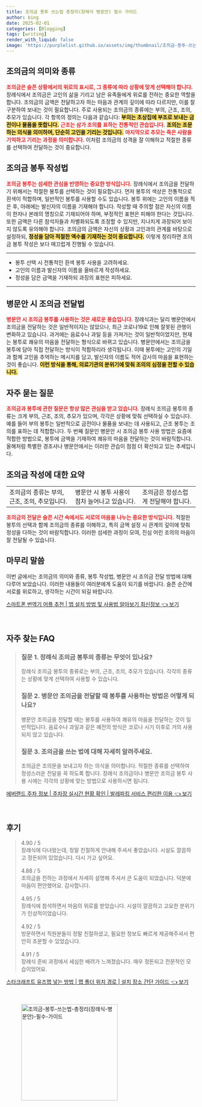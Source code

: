 ```yaml
---
title: 조의금 봉투 쓰는법 총정리(장례식 병문안) 필수 가이드
author: bing
date: 2025-02-01
categories: [Blogging]
tags: [writing]
render_with_liquid: false
image: 'https://purplelist.github.io/assets/img/thumbnail/조의금-봉투-쓰는법-총정리(장례식-병문안)-필수-가이드.webp'
---
```



<h2 id='조의금의 의미와 종류'>조의금의 의미와 종류</h2>

<p><b><span style="color: #ee2323;">조의금은 슬픈 상황에서의 위로의 표시로, 그 종류에 따라 상황에 맞게 선택해야 합니다.</span></b> 장례식에서 조의금은 고인의 삶을 기리고 남은 유족들에게 위로를 전하는 중요한 역할을 합니다. 조의금의 금액은 전달하고자 하는 마음과 관계의 깊이에 따라 다르지만, 이를 잘 구분하여 보내는 것이 필요합니다. 주로 사용되는 조의금의 종류에는 부의, 근조, 조의, 추모가 있습니다. 각 항목의 정의는 다음과 같습니다: <b><span style="background-color: #ffe066;">부의는 초상집에 부조로 보내는 금전이나 물품을 뜻합니다.</span></b> <b><span style="color: #ee2323;">근조는 삼가 조의를 표하는 전통적인 관습입니다.</span></b> <b><span style="background-color: #ffe066;">조의는 조문하는 의식을 의미하며, 단순히 고인을 기리는 것입니다.</span></b> <b><span style="color: #ee2323;">마지막으로 추모는 죽은 사람을 기억하고 기리는 과정을 의미합니다.</span></b> 이처럼 조의금의 성격을 잘 이해하고 적절한 종류를 선택하여 전달하는 것이 중요합니다.</p>

<h2 id='조의금 봉투 작성법'>조의금 봉투 작성법</h2>

<p><b><span style="color: #ee2323;">조의금 봉투는 섬세한 관심을 반영하는 중요한 방식입니다.</span></b> 장례식에서 조의금을 전달하기 위해서는 적절한 봉투를 선택하는 것이 필요합니다. 먼저 봉투의 색상은 전통적으로 흰색이 적합하며, 일반적인 봉투를 사용할 수도 있습니다. 봉투 위에는 고인의 이름을 적은 후, 아래에는 발신자의 이름을 기재해야 합니다. 작성할 때 주의할 점은 자신의 이름이 한자나 본래의 명칭으로 기재되어야 하며, 부정적인 표현은 피해야 한다는 것입니다. 또한 금액은 다른 참석자들과 차별화되도록 조정할 수 있지만, 지나치게 과장되어 보이지 않도록 유의해야 합니다. 조의금의 금액은 자신의 상황과 고인과의 관계를 바탕으로 설정하되, <b><span style="background-color: #ffe066;">정성을 담아 적절한 액수를 기재하는 것이 중요합니다.</span></b> 이렇게 정리하면 조의금 봉투 작성은 보다 매끄럽게 진행될 수 있습니다.</p>

<hr />

<ul>
    <li>봉투 선택 시 전통적인 흰색 봉투 사용을 고려하세요.</li>
    <li>고인의 이름과 발신자의 이름을 올바르게 작성하세요.</li>
    <li>정성을 담은 금액을 기재하되 과징의 표현은 피하세요.</li>
</ul>

<hr />

<h2 id='병문안 시 조의금 전달법'>병문안 시 조의금 전달법</h2>

<p><b><span style="color: #ee2323;">병문안 시 조의금 봉투를 사용하는 것은 새로운 풍습입니다.</span></b> 장례식과는 달리 병문안에서 조의금을 전달하는 것은 일반적이지는 않았으나, 최근 코로나19로 인해 잘못된 관행이 변화하고 있습니다. 과거에는 음료수나 과일 등을 가져가는 것이 일반적이었지만, 현재는 봉투로 쾌유의 마음을 전달하는 형식으로 바뀌고 있습니다. 병문안에서는 조의금을 봉투에 담아 직접 전달하는 방식이 적합하리라 생각됩니다. 이때 봉투에는 고인의 기일과 함께 고인을 추억하는 메시지를 담고, 발신자의 이름도 적어 감사의 마음을 표현하는 것이 좋습니다. <b><span style="background-color: #ffe066;">이런 방식을 통해, 의료기관의 분위기에 맞춰 조의의 심정을 전할 수 있습니다.</span></b></p>

<h2 id='자주 묻는 질문'>자주 묻는 질문</h2>

<p><b><span style="color: #ee2323;">조의금과 봉투에 관한 질문은 항상 많은 관심을 받고 있습니다.</span></b> 장례식 조의금 봉투의 종류는 크게 부의, 근조, 조의, 추모가 있으며, 각각은 상황에 맞춰 선택하실 수 있습니다. 예를 들어 부의 봉투는 일반적으로 금전이나 물품을 보내는 데 사용되고, 근조 봉투는 조의를 표하는 데 적합합니다. 두 번째 질문인 병문안 시 조의금 봉투 사용 방법은 요즘에 적합한 방법으로, 봉투에 금액을 기재하여 쾌유의 마음을 전달하는 것이 바람직합니다. 올해처럼 특별한 경조사나 병문안에서는 이러한 관습이 점점 더 확산되고 있는 추세입니다.</p>

<h2 id='조의금 작성에 대한 요약'>조의금 작성에 대한 요약</h2>

<table>
    <tr>
        <td>조의금의 종류는 부의, 근조, 조의, 추모입니다.</td>
        <td>병문안 시 봉투 사용이 점차 늘어나고 있습니다.</td>
        <td>조의금은 정성스럽게 전달해야 합니다.</td>
    </tr>
</table>

<p><b><span style="color: #ee2323;">조의금의 전달은 슬픈 시간 속에서도 서로의 마음을 나누는 중요한 방식입니다.</span></b> 적절한 봉투의 선택과 함께 조의금의 종류를 이해하고, 특히 금액 설정 시 관계의 깊이에 맞춰 정성을 다하는 것이 바람직합니다. 이러한 섬세한 과정이 모여, 진심 어린 조의의 마음이 잘 전달될 수 있습니다.</p>

<h2 id='마무리 말씀'>마무리 말씀</h2>

<p>이번 글에서는 조의금의 의미와 종류, 봉투 작성법, 병문안 시 조의금 전달 방법에 대해 다루어 보았습니다. 이러한 내용들이 여러분에게 도움이 되기를 바랍니다. 슬픈 순간에 서로를 위로하고, 생각하는 시간이 되길 바랍니다.</p>


<p><a class="click-button" title="스마트폰 번역기 어플 추천 | 앱 설치 방법 및 사용법 알아보기 최신정보" href="https://purplelist.github.io/posts/%EC%8A%A4%EB%A7%88%ED%8A%B8%ED%8F%B0-%EB%B2%88%EC%97%AD%EA%B8%B0-%EC%96%B4%ED%94%8C-%EC%B6%94%EC%B2%9C-%EC%95%B1-%EC%84%A4%EC%B9%98-%EB%B0%A9%EB%B2%95-%EB%B0%8F-%EC%82%AC%EC%9A%A9%EB%B2%95-%EC%95%8C%EC%95%84%EB%B3%B4%EA%B8%B0-%EC%B5%9C%EC%8B%A0%EC%A0%95%EB%B3%B4/" rel="dofollow">스마트폰 번역기 어플 추천 | 앱 설치 방법 및 사용법 알아보기 최신정보 👈 보기</a></p><br>
<h2 id='자주_찾는_FAQ'>자주 찾는 FAQ</h2>
<div itemscope="" itemtype="https://schema.org/FAQPage"> 
<blockquote> 
<div itemscope="" itemprop="mainEntity" itemtype="https://schema.org/Question"> 
<h3 itemprop="name">질문 1. 장례식 조의금 봉투의 종류는 무엇이 있나요?</h3> 
<div itemscope="" itemprop="acceptedAnswer" itemtype="https://schema.org/Answer"> 
<span itemprop="text"> 
<p>장례식 조의금 봉투의 종류로는 부의, 근조, 조의, 추모가 있습니다. 각각의 종류는 상황에 맞게 선택하여 사용할 수 있습니다.</p> 
</span> 
</div> 
</div> 
<div itemscope="" itemprop="mainEntity" itemtype="https://schema.org/Question"> 
<h3 itemprop="name">질문 2. 병문안 조의금을 전달할 때 봉투를 사용하는 방법은 어떻게 되나요?</h3> 
<div itemscope="" itemprop="acceptedAnswer" itemtype="https://schema.org/Answer"> 
<span itemprop="text"> 
<p>병문안 조의금을 전달할 때는 봉투를 사용하여 쾌유의 마음을 전달하는 것이 일반적입니다. 음료수나 과일과 같은 예전의 방식은 코로나 시기 이후로 거의 사용되지 않고 있습니다.</p> 
</span> 
</div> 
</div> 
<div itemscope="" itemprop="mainEntity" itemtype="https://schema.org/Question"> 
<h3 itemprop="name">질문 3. 조의금을 쓰는 법에 대해 자세히 알려주세요.</h3> 
<div itemscope="" itemprop="acceptedAnswer" itemtype="https://schema.org/Answer"> 
<span itemprop="text"> 
<p>조의금은 조의문을 보내고자 하는 의식을 의미합니다. 적절한 종류를 선택하여 정성스러운 전달을 꼭 하도록 합니다. 장례식 조의금이나 병문안 조의금 봉투 사용 시에는 각각의 상황에 맞는 방법으로 사용하시면 됩니다.</p> 
</span> 
</div> 
</div> 
</blockquote> 
</div>
<p><a class="click-button" title="에버랜드 주차 정보 | 주차장 실시간 현황 확인 | 발레파킹 서비스 편리한 이용" href="https://purplelist.github.io/posts/%EC%97%90%EB%B2%84%EB%9E%9C%EB%93%9C-%EC%A3%BC%EC%B0%A8-%EC%A0%95%EB%B3%B4-%EC%A3%BC%EC%B0%A8%EC%9E%A5-%EC%8B%A4%EC%8B%9C%EA%B0%84-%ED%98%84%ED%99%A9-%ED%99%95%EC%9D%B8-%EB%B0%9C%EB%A0%88%ED%8C%8C%ED%82%B9-%EC%84%9C%EB%B9%84%EC%8A%A4-%ED%8E%B8%EB%A6%AC%ED%95%9C-%EC%9D%B4%EC%9A%A9/" rel="dofollow">에버랜드 주차 정보 | 주차장 실시간 현황 확인 | 발레파킹 서비스 편리한 이용 👈 보기</a></p><br>
<h2 id='후기'>후기</h2>
<div itemscope itemtype="https://schema.org/Product">
  <blockquote>
  <div itemprop="review" itemscope itemtype="https://schema.org/Review">
      <div itemprop="reviewRating" itemscope itemtype="https://schema.org/Rating"> <span itemprop="ratingValue">4.90</span> / <span itemprop="bestRating">5</span> </div>
      <span itemprop="reviewBody">장례식에 다녀왔는데, 정말 친절하게 안내해 주셔서 좋았습니다. 시설도 깔끔하고 정돈되어 있었습니다. 다시 가고 싶어요.</span>
  </div>
  <br>
  <div itemprop="review" itemscope itemtype="https://schema.org/Review">
      <div itemprop="reviewRating" itemscope itemtype="https://schema.org/Rating"> <span itemprop="ratingValue">4.88</span> / <span itemprop="bestRating">5</span> </div>
      <span itemprop="reviewBody">조의금을 전하는 과정에서 자세히 설명해 주셔서 큰 도움이 되었습니다. 덕분에 마음이 편안했어요. 감사합니다.</span>
  </div>
  <br>
  <div itemprop="review" itemscope itemtype="https://schema.org/Review">
      <div itemprop="reviewRating" itemscope itemtype="https://schema.org/Rating"> <span itemprop="ratingValue">4.95</span> / <span itemprop="bestRating">5</span> </div>
      <span itemprop="reviewBody">장례식에 참석하면서 마음의 위로를 받았습니다. 시설이 깔끔하고 고요한 분위기가 인상적이었습니다.</span>
  </div>
  <br>
  <div itemprop="review" itemscope itemtype="https://schema.org/Review">
      <div itemprop="reviewRating" itemscope itemtype="https://schema.org/Rating"> <span itemprop="ratingValue">4.92</span> / <span itemprop="bestRating">5</span> </div>
      <span itemprop="reviewBody">방문하면서 직원분들이 정말 친절하셨고, 필요한 정보도 빠르게 제공해주셔서 편안히 조문할 수 있었습니다.</span>
  </div>
  <br>
  <div itemprop="review" itemscope itemtype="https://schema.org/Review">
      <div itemprop="reviewRating" itemscope itemtype="https://schema.org/Rating"> <span itemprop="ratingValue">4.91</span> / <span itemprop="bestRating">5</span> </div>
      <span itemprop="reviewBody">장례식 준비 과정에서 세심한 배려가 느껴졌습니다. 매우 정돈되고 전문적인 모습이었어요.</span>
  </div>
  </blockquote>
</div>
<p><a class="click-button" title="스타크래프트 유즈맵 넣는 방법 | 맵 폴더 위치 경로 | 설치 장소 간단 가이드" href="https://purplelist.github.io/posts/%EC%8A%A4%ED%83%80%ED%81%AC%EB%9E%98%ED%94%84%ED%8A%B8-%EC%9C%A0%EC%A6%88%EB%A7%B5-%EB%84%A3%EB%8A%94-%EB%B0%A9%EB%B2%95-%EB%A7%B5-%ED%8F%B4%EB%8D%94-%EC%9C%84%EC%B9%98-%EA%B2%BD%EB%A1%9C-%EC%84%A4%EC%B9%98-%EC%9E%A5%EC%86%8C-%EA%B0%84%EB%8B%A8-%EA%B0%80%EC%9D%B4%EB%93%9C/" rel="dofollow">스타크래프트 유즈맵 넣는 방법 | 맵 폴더 위치 경로 | 설치 장소 간단 가이드 👈 보기</a></p><br>
<figure class="image"><img src="https://purplelist.github.io/assets/img/thumbnail/조의금-봉투-쓰는법-총정리(장례식-병문안)-필수-가이드.webp" alt="조의금-봉투-쓰는법-총정리(장례식-병문안)-필수-가이드" width="256" height="256"></figure>